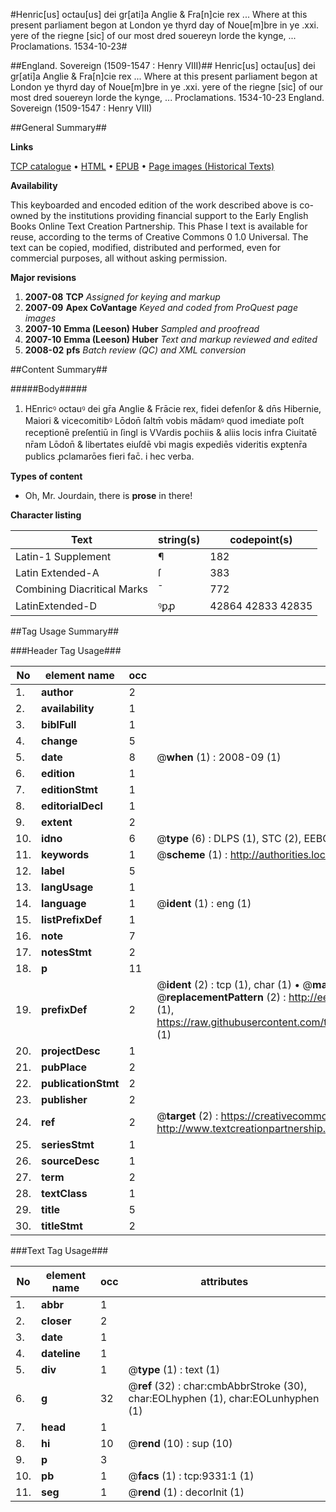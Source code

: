 #Henric[us] octau[us] dei gr[ati]a Anglie & Fra[n]cie rex ... Where at this present parliament begon at London ye thyrd day of Noue[m]bre in ye .xxi. yere of the riegne [sic] of our most dred souereyn lorde the kynge, ... Proclamations. 1534-10-23#

##England. Sovereign (1509-1547 : Henry VIII)##
Henric[us] octau[us] dei gr[ati]a Anglie & Fra[n]cie rex ... Where at this present parliament begon at London ye thyrd day of Noue[m]bre in ye .xxi. yere of the riegne [sic] of our most dred souereyn lorde the kynge, ...
Proclamations. 1534-10-23
England. Sovereign (1509-1547 : Henry VIII)

##General Summary##

**Links**

[TCP catalogue](http://www.ota.ox.ac.uk/tcp/)  • 
[HTML](http://tei.it.ox.ac.uk/tcp/Texts-HTML/free/A21/A21481.html)  • 
[EPUB](http://tei.it.ox.ac.uk/tcp/Texts-EPUB/free/A21/A21481.epub) • 
[Page images (Historical Texts)](https://data.historicaltexts.jisc.ac.uk/view?pubId=eebo-99844511e&pageId=eebo-99844511e-9331-1)

**Availability**

This keyboarded and encoded edition of the
	       work described above is co-owned by the institutions
	       providing financial support to the Early English Books
	       Online Text Creation Partnership. This Phase I text is
	       available for reuse, according to the terms of Creative
	       Commons 0 1.0 Universal. The text can be copied,
	       modified, distributed and performed, even for
	       commercial purposes, all without asking permission.

**Major revisions**

1. __2007-08__ __TCP__ *Assigned for keying and markup*
1. __2007-09__ __Apex CoVantage__ *Keyed and coded from ProQuest page images*
1. __2007-10__ __Emma (Leeson) Huber__ *Sampled and proofread*
1. __2007-10__ __Emma (Leeson) Huber__ *Text and markup reviewed and edited*
1. __2008-02__ __pfs__ *Batch review (QC) and XML conversion*

##Content Summary##

#####Body#####

1. HEnricꝰ octauꝰ dei gr̄a Anglie & Frācie rex, fidei defenſor & dn̄s Hibernie, Maiori & vicecomitibꝰ Lōdon̄ ſaltm̄ vobis mādamꝰ quod imediate poſt receptionē preſentiū in ſingl is VVardis ꝑochiis & aliis locis infra Ciuitatē nr̄am Lōdon̄ & libertates eiuſdē vbi magis expediēs videritis exꝑtenr̄a publics ꝓclamarōes fieri fac̄. i hec verba.

**Types of content**

  * Oh, Mr. Jourdain, there is **prose** in there!

**Character listing**


|Text|string(s)|codepoint(s)|
|---|---|---|
|Latin-1 Supplement|¶|182|
|Latin Extended-A|ſ|383|
|Combining             Diacritical Marks|̄|772|
|LatinExtended-D|ꝰꝑꝓ|42864 42833 42835|

##Tag Usage Summary##

###Header Tag Usage###

|No|element name|occ|attributes|
|---|---|---|---|
|1.|__author__|2||
|2.|__availability__|1||
|3.|__biblFull__|1||
|4.|__change__|5||
|5.|__date__|8| @__when__ (1) : 2008-09 (1)|
|6.|__edition__|1||
|7.|__editionStmt__|1||
|8.|__editorialDecl__|1||
|9.|__extent__|2||
|10.|__idno__|6| @__type__ (6) : DLPS (1), STC (2), EEBO-CITATION (1), PROQUEST (1), VID (1)|
|11.|__keywords__|1| @__scheme__ (1) : http://authorities.loc.gov/ (1)|
|12.|__label__|5||
|13.|__langUsage__|1||
|14.|__language__|1| @__ident__ (1) : eng (1)|
|15.|__listPrefixDef__|1||
|16.|__note__|7||
|17.|__notesStmt__|2||
|18.|__p__|11||
|19.|__prefixDef__|2| @__ident__ (2) : tcp (1), char (1)  •  @__matchPattern__ (2) : ([0-9\-]+):([0-9IVX]+) (1), (.+) (1)  •  @__replacementPattern__ (2) : http://eebo.chadwyck.com/downloadtiff?vid=$1&page=$2 (1), https://raw.githubusercontent.com/textcreationpartnership/Texts/master/tcpchars.xml#$1 (1)|
|20.|__projectDesc__|1||
|21.|__pubPlace__|2||
|22.|__publicationStmt__|2||
|23.|__publisher__|2||
|24.|__ref__|2| @__target__ (2) : https://creativecommons.org/publicdomain/zero/1.0/ (1), http://www.textcreationpartnership.org/docs/. (1)|
|25.|__seriesStmt__|1||
|26.|__sourceDesc__|1||
|27.|__term__|2||
|28.|__textClass__|1||
|29.|__title__|5||
|30.|__titleStmt__|2||


###Text Tag Usage###

|No|element name|occ|attributes|
|---|---|---|---|
|1.|__abbr__|1||
|2.|__closer__|2||
|3.|__date__|1||
|4.|__dateline__|1||
|5.|__div__|1| @__type__ (1) : text (1)|
|6.|__g__|32| @__ref__ (32) : char:cmbAbbrStroke (30), char:EOLhyphen (1), char:EOLunhyphen (1)|
|7.|__head__|1||
|8.|__hi__|10| @__rend__ (10) : sup (10)|
|9.|__p__|3||
|10.|__pb__|1| @__facs__ (1) : tcp:9331:1 (1)|
|11.|__seg__|1| @__rend__ (1) : decorInit (1)|
